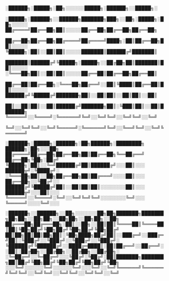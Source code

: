 
░██████╗░█████╗░██╗░░░░░░█████╗░██████╗░░█████╗░  ░█████╗░██████╗░░██████╗███████╗███╗░░██╗░█████╗░██╗░░░░░
██╔════╝██╔══██╗██║░░░░░██╔══██╗██╔══██╗██╔══██╗  ██╔══██╗██╔══██╗██╔════╝██╔════╝████╗░██║██╔══██╗██║░░░░░
╚█████╗░██║░░██║██║░░░░░███████║██████╔╝███████║  ███████║██████╔╝╚█████╗░█████╗░░██╔██╗██║███████║██║░░░░░
░╚═══██╗██║░░██║██║░░░░░██╔══██║██╔══██╗██╔══██║  ██╔══██║██╔══██╗░╚═══██╗██╔══╝░░██║╚████║██╔══██║██║░░░░░
██████╔╝╚█████╔╝███████╗██║░░██║██║░░██║██║░░██║  ██║░░██║██║░░██║██████╔╝███████╗██║░╚███║██║░░██║███████╗
╚═════╝░░╚════╝░╚══════╝╚═╝░░╚═╝╚═╝░░╚═╝╚═╝░░╚═╝  ╚═╝░░╚═╝╚═╝░░╚═╝╚═════╝░╚══════╝╚═╝░░╚══╝╚═╝░░╚═╝╚══════╝

░██████╗░█████╗░██████╗░██╗██████╗░████████╗  ██████╗░██╗░░░██╗
██╔════╝██╔══██╗██╔══██╗██║██╔══██╗╚══██╔══╝  ██╔══██╗╚██╗░██╔╝
╚█████╗░██║░░╚═╝██████╔╝██║██████╔╝░░░██║░░░  ██████╦╝░╚████╔╝░
░╚═══██╗██║░░██╗██╔══██╗██║██╔═══╝░░░░██║░░░  ██╔══██╗░░╚██╔╝░░
██████╔╝╚█████╔╝██║░░██║██║██║░░░░░░░░██║░░░  ██████╦╝░░░██║░░░
╚═════╝░░╚════╝░╚═╝░░╚═╝╚═╝╚═╝░░░░░░░░╚═╝░░░  ╚═════╝░░░░╚═╝░░░

░██████╗░░██████╗░░██╗░░░░░░░██╗██╗███████╗███████╗██╗██╗░░██╗██╗░░██╗██╗░░██╗██╗░░██╗
██╔═══██╗██╔═══██╗░██║░░██╗░░██║██║╚════██║╚════██║██║╚██╗██╔╝╚██╗██╔╝╚██╗██╔╝╚██╗██╔╝
██║██╗██║██║██╗██║░╚██╗████╗██╔╝██║░░███╔═╝░░███╔═╝██║░╚███╔╝░░╚███╔╝░░╚███╔╝░░╚███╔╝░
╚██████╔╝╚██████╔╝░░████╔═████║░██║██╔══╝░░██╔══╝░░██║░██╔██╗░░██╔██╗░░██╔██╗░░██╔██╗░
░╚═██╔═╝░░╚═██╔═╝░░░╚██╔╝░╚██╔╝░██║███████╗███████╗██║██╔╝╚██╗██╔╝╚██╗██╔╝╚██╗██╔╝╚██╗
░░░╚═╝░░░░░░╚═╝░░░░░░╚═╝░░░╚═╝░░╚═╝╚══════╝╚══════╝╚═╝╚═╝░░╚═╝╚═╝░░╚═╝╚═╝░░╚═╝╚═╝░░╚═╝
